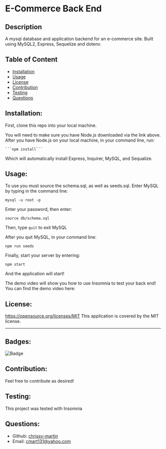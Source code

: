 

# E-Commerce Back End
  

## Description

 A mysql database and application backend for an e-commerce site. Built using MySQL2, Express, Sequelize and dotenv.

## Table of Content
- [Installation](#installation)
- [Usage](#usage)
- [License](#license)
- [Contribution](#contribution)
- [Testing](#testing)
- [Questions](#questions)


## Installation:

First, clone this repo into your local machine.

You will need to make sure you have Node.js downloaded via the link above. 
After you have Node.js on your local machine, in your command line, run: 

    ```npm install```

Which will automatically install Express, Inquirer, MySQL, and Sequalize.

## Usage:

To use you must source the schema.sql, as well as seeds.sql. Enter MySQL by typing in the command line:

```mysql -u root -p```

Enter your password, then enter:

```source db/schema.sql```

Then, type `quit` to exit MySQL

After you quit MySQL, in your command line:

```npm run seeds```

Finally, start your server by entering:

```npm start```

And the application will start!

The demo video will show you how to use Insomnia to test your back end! You can find the demo video here: 

## License:

https://opensource.org/licenses/MIT
This application is covered by the MIT license.

-----

## Badges:

![Badge](https://img.shields.io/badge/License-MIT-blue.svg)


## Contribution:

Feel free to contribute as desired!


## Testing:

This project was tested with Insomnia


## Questions:

- Github: [chrissy-martin](https://github.com/chrissy-martin)
- Email: cmart131@yahoo.com 